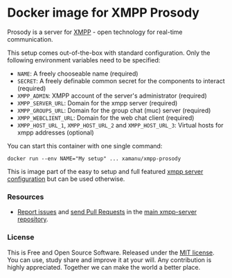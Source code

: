 Docker image for XMPP Prosody
======================

Prosody is a server for [XMPP](https://xmpp.org) - open technology for real-time communication.


This setup comes out-of-the-box with standard configuration. Only the following environment variables need to be specified:

* `NAME`: A freely chooseable name (required)
* `SECRET`:  A freely definable common secret for the components to interact (required)
* `XMPP_ADMIN`: XMPP account of the server's administrator (required)
* `XMPP_SERVER_URL`: Domain for the xmpp server (required)
* `XMPP_GROUPS_URL`: Domain for the group chat (muc) server (required)
* `XMPP_WEBCLIENT_URL`: Domain for the web chat client (required)
* `XMPP_HOST_URL_1`, `XMPP_HOST_URL_2` and `XMPP_HOST_URL_3`: Virtual hosts for xmpp addresses (optional)

You can start this container with one single command:

`docker run --env NAME="My setup" ... xamanu/xmpp-prosody`


This is image part of the easy to setup and full featured [xmpp server configuration](https://github.com/xamanu/xmpp-server) but can be used otherwise.


### Resources

 * [Report issues](/issues) and [send Pull Requests](https://github.com/xamany/xmpp-server/pulls) in the [main xmpp-server repository](https://github.com/xamanu/xmpp-server).


### License

This is Free and Open Source Software. Released under the [MIT license](./LICENSE.md). You can use, study share and improve it at your will. Any contribution is highly appreciated. Together we can make the world a better place.
